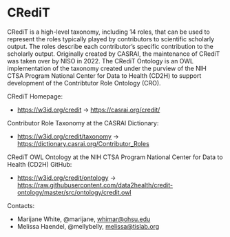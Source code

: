 # CRediT

CRediT is a high-level taxonomy, including 14 roles, that can be used to represent the roles 
typically played by contributors to scientific scholarly output. The roles describe each 
contributor’s specific contribution to the scholarly output. Originally created by CASRAI, 
the maintenance of CRediT was taken over by NISO in 2022. The CRediT Ontology is an OWL 
implementation of the taxonomy created under the purview of the NIH CTSA Program National Center 
for Data to Health (CD2H) to support development of the Contribtutor Role Ontology (CRO).


CRediT Homepage:

* https://w3id.org/credit -> https://casrai.org/credit/

Contributor Role Taxonomy at the CASRAI Dictionary:

* https://w3id.org/credit/taxonomy -> https://dictionary.casrai.org/Contributor_Roles

CRediT OWL Ontology at the NIH CTSA Program National Center for Data to Health (CD2H) GitHub:

* https://w3id.org/credit/ontology -> https://raw.githubusercontent.com/data2health/credit-ontology/master/src/ontology/credit.owl


Contacts:

* Marijane White, @marijane, whimar@ohsu.edu
* Melissa Haendel, @mellybelly, melissa@tislab.org
